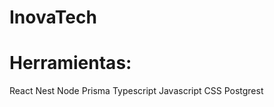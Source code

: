 # InovaTech
# Herramientas:
  React
  Nest
  Node
  Prisma
  Typescript
  Javascript
  CSS
  Postgrest 
